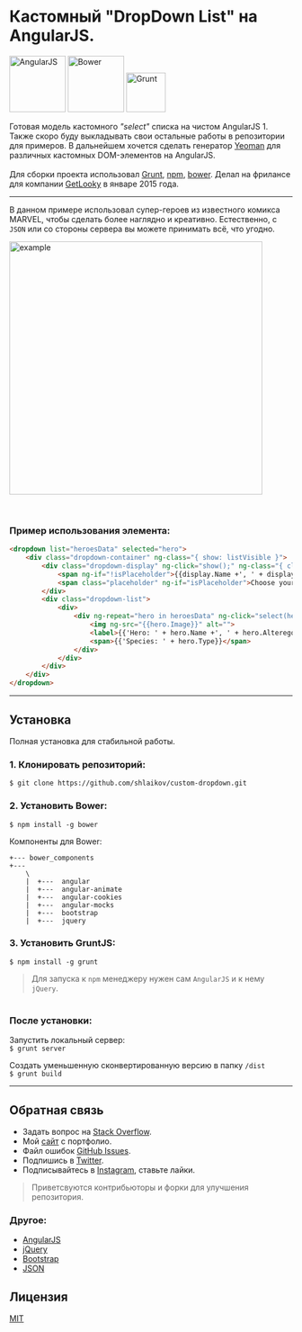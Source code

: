 # Кастомный **"DropDown List"** на **AngularJS**.

<img src="https://avatars0.githubusercontent.com/u/139426?v=3&s=400" width="100px" title="AngularJS"/>
<img src="https://bower.io/img/bower-logo.svg" width="100px" title="Bower"/>
<img src="http://gruntjs.com/img/grunt-logo.png" width="70px" title="Grunt"/>



Готовая модель кастомного *"select"* списка на чистом AngularJS 1.
Также скоро буду выкладывать свои остальные работы в репозитории для примеров. В дальнейшем хочется сделать генератор [Yeoman](http://yeoman.io/) для различных кастомных DOM-элементов на AngularJS.<br><br>
Для сборки проекта использовал [Grunt](http://gruntjs.com/), [npm](https://www.npmjs.com/), [bower](https://bower.io/). Делал на фрилансе для компании [GetLooky](http://getlooky.ru) в январе 2015 года.


---

В данном примере использовал супер-героев из известного комикса MARVEL, чтобы
сделать более наглядно и креативно. Естественно, с `JSON` или со стороны сервера вы можете принимать всё, что угодно.<br>
<p align="left">
    <img src="app/custom_dropdown.gif" width="450px" title="example" />
</p>
<br>

### Пример использования элемента:
~~~html
<dropdown list="heroesData" selected="hero">
    <div class="dropdown-container" ng-class="{ show: listVisible }">
        <div class="dropdown-display" ng-click="show();" ng-class="{ clicked: listVisible }">
            <span ng-if="!isPlaceholder">{{display.Name +', ' + display.Alterego}}</span>
            <span class="placeholder" ng-if="isPlaceholder">Choose your hero...</span><i id="dropdown-icon" class="fa fa-angle-down"></i>
        </div>
        <div class="dropdown-list">
            <div>
                <div ng-repeat="hero in heroesData" ng-click="select(hero)" ng-class="{selected: isSelected(hero)}">
                    <img ng-src="{{hero.Image}}" alt="">
                    <label>{{'Hero: ' + hero.Name +', ' + hero.Alterego}}</label>
                    <span>{{'Species: ' + hero.Type}}</span>
                </div>
            </div>
        </div>
    </div>
</dropdown>
~~~
---


## Установка
Полная установка для стабильной работы.

### 1. Клонировать репозиторий:
`$ git clone https://github.com/shlaikov/custom-dropdown.git`

### 2. Установить Bower:
`$ npm install -g bower`

Компоненты для Bower:<br>
~~~
+--- bower_components
+---
    \
    |  +---  angular
    |  +---  angular-animate
    |  +---  angular-cookies
    |  +---  angular-mocks
    |  +---  bootstrap
    |  +---  jquery
~~~

### 3. Установить GruntJS:
`$ npm install -g grunt`

> Для запуска к `npm` менеджеру нужен сам `AngularJS` и к нему `jQuery`.

#
### После установки:

Запустить локальный сервер: <br>
`$ grunt server`

Создать уменьшенную сконвертированную версию в папку `/dist` <br>
`$ grunt build`

---

## Обратная связь

* Задать вопрос на [Stack Overflow](http://stackoverflow.com/questions/tagged/AngularJS).
* Мой [сайт](http://shlaikov.github.io/) с портфолио.
* Файл ошибок [GitHub Issues](https://github.com/shlaikov/custom_dropdown/issues).
* Подпишись в [Twitter](https://twitter.com/Shlaikov_Alexey).
* Подписывайтесь в [Instagram](https://www.instagram.com/alexey_shlaikov), ставьте лайки.

> Приветсвуются контрибьюторы и форки для улучшения репозитория.

### Другое:
- [AngularJS](https://angularjs.org/)
- [jQuery](http://jquery.com/)
- [Bootstrap](http://getbootstrap.com/)
- [JSON](http://www.json.org/)

## Лицензия
[MIT](LICENSE)
